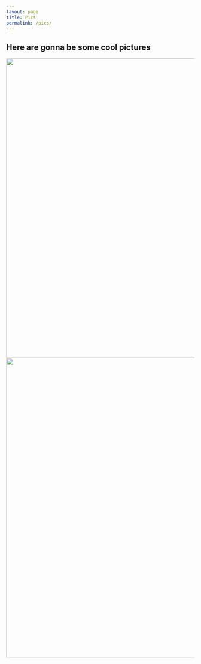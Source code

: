 ```yaml
---
layout: page
title: Pics
permalink: /pics/
---
```


## Here are gonna be some cool pictures

<img src="{{ site.baseurl }}/images/ciri_face.jpg" width="800px">
<img src="{{ site.baseurl }}/images/firewatch_night.jpg" width="800px">